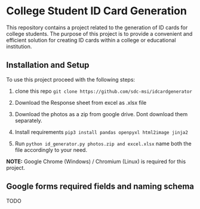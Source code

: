 # College Student ID Card Generation

This repository contains a project related to the generation of ID cards for
college students. The purpose of this project is to provide a convenient and
efficient solution for creating ID cards within a college or educational
institution.

## Installation and Setup

To use this project proceed with the following steps:

1. clone this repo `git clone https://github.com/sdc-msi/idcardgenerator`

2. Download the Response sheet from excel as .xlsx file

3. Download the photos as a zip from google drive. Dont download them
   separately.

4. Install requirements `pip3 install pandas openpyxl html2image jinja2`

5. Run `python id_generator.py photos.zip and excel.xlsx` name both the file
   accordingly to your need.

__NOTE:__ Google Chrome (Windows) / Chromium (Linux) is required for this project.

## Google forms required fields and naming schema

TODO